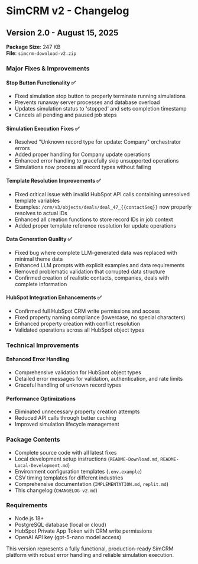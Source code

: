 # SimCRM v2 - Changelog

## Version 2.0 - August 15, 2025

**Package Size**: 247 KB  
**File**: `simcrm-download-v2.zip`

### Major Fixes & Improvements

#### Stop Button Functionality ✅
- Fixed simulation stop button to properly terminate running simulations
- Prevents runaway server processes and database overload
- Updates simulation status to 'stopped' and sets completion timestamp
- Cancels all pending and paused job steps

#### Simulation Execution Fixes ✅
- Resolved "Unknown record type for update: Company" orchestrator errors
- Added proper handling for Company update operations
- Enhanced error handling to gracefully skip unsupported operations
- Simulations now process all record types without failing

#### Template Resolution Improvements ✅
- Fixed critical issue with invalid HubSpot API calls containing unresolved template variables
- Examples: `/crm/v3/objects/deals/deal_47_{{contactSeq}}` now properly resolves to actual IDs
- Enhanced all creation functions to store record IDs in job context
- Added proper template reference resolution for update operations

#### Data Generation Quality ✅
- Fixed bug where complete LLM-generated data was replaced with minimal theme data
- Enhanced LLM prompts with explicit examples and data requirements  
- Removed problematic validation that corrupted data structure
- Confirmed creation of realistic contacts, companies, deals with complete information

#### HubSpot Integration Enhancements ✅
- Confirmed full HubSpot CRM write permissions and access
- Fixed property naming compliance (lowercase, no special characters)
- Enhanced property creation with conflict resolution
- Validated operations across all HubSpot object types

### Technical Improvements

#### Enhanced Error Handling
- Comprehensive validation for HubSpot object types
- Detailed error messages for validation, authentication, and rate limits
- Graceful handling of unknown record types

#### Performance Optimizations
- Eliminated unnecessary property creation attempts
- Reduced API calls through better caching
- Improved simulation lifecycle management

### Package Contents
- Complete source code with all latest fixes
- Local development setup instructions (`README-Download.md`, `README-Local-Development.md`)
- Environment configuration templates (`.env.example`)
- CSV timing templates for different industries
- Comprehensive documentation (`IMPLEMENTATION.md`, `replit.md`)
- This changelog (`CHANGELOG-v2.md`)

### Requirements
- Node.js 18+ 
- PostgreSQL database (local or cloud)
- HubSpot Private App Token with CRM write permissions
- OpenAI API key (gpt-5-nano model access)

This version represents a fully functional, production-ready SimCRM platform with robust error handling and reliable simulation execution.